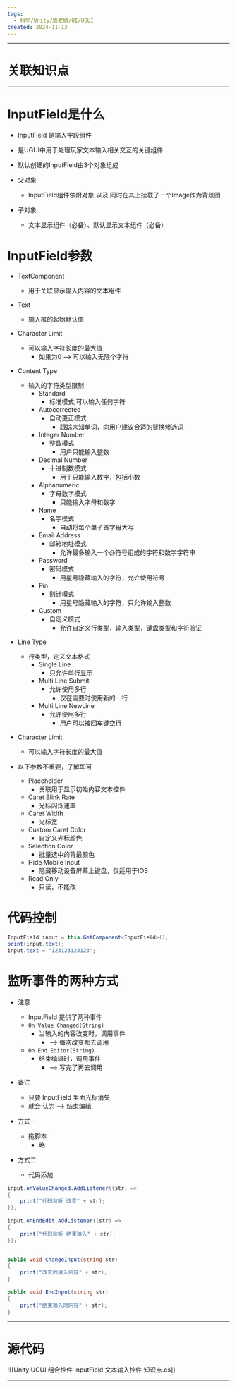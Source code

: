 ```yaml
---
tags:
  - 科学/Unity/唐老狮/UI/UGUI
created: 2024-11-13
---
```


---
# 关联知识点



---
# InputField是什么

- InputField 是输入字段组件  
- 是UGUI中用于处理玩家文本输入相关交互的关键组件 
  
- 默认创建的InputField由3个对象组成  
- 父对象
	- InputField组件依附对象 以及 同时在其上挂载了一个Image作为背景图  
- 子对象
	- 文本显示组件（必备）、默认显示文本组件（必备）
# InputField参数

- TextComponent
	- 用于关联显示输入内容的文本组件

- Text
	- 输入框的起始默认值

- Character Limit
	- 可以输入字符长度的最大值
		- 如果为0 ——> 可以输入无限个字符

- Content Type
	- 输入的字符类型限制
		- Standard
			- 标准模式;可以输入任何字符
		- Autocorrected
			- 自动更正模式
				- 跟踪未知单词，向用户建议合适的替换候选词
		- Integer Number
			- 整数模式
				- 用户只能输入整数
		- Decimal Number
			- 十进制数模式
				- 用于只能输入数字，包括小数
		- Alphanumeric
			- 字母数字模式
				- 只能输入字母和数字
		- Name
			- 名字模式
				- 自动将每个单子首字母大写
		- Email Address
			- 邮箱地址模式
				- 允许最多输入一个@符号组成的字符和数字字符串
		- Password
			- 密码模式
				- 用星号隐藏输入的字符，允许使用符号
		- Pin
			- 别针模式
				- 用星号隐藏输入的字符，只允许输入整数
		- Custom
			- 自定义模式
				- 允许自定义行类型，输入类型，键盘类型和字符验证

- Line Type
	- 行类型，定义文本格式
		- Single Line
			- 只允许单行显示
		- Multi Line Submit
			- 允许使用多行
				- 仅在需要时使用新的一行
		- Multi Line NewLine
			- 允许便用多行
				- 用户可以按回车键空行

- Character Limit
	- 可以输入字符长度的最大值

- 以下参数不重要，了解即可
	- Placeholder
		- 关联用于显示初始内容文本控件
	- Caret Blink Rate
		- 光标闪烁速率
	- Caret Width
		- 光标宽
	- Custom Caret Color
		- 自定义光标颜色
	- Selection Color
		- 批量选中的背最颜色
	- Hide Mobile Input
		- 隐藏移动设备屏幕上键盘，仅适用于IOS
	- Read Only
		- 只读，不能改

# 代码控制

```C#
InputField input = this.GetComponent<InputField>();  
print(input.text);  
input.text = "123123123123";
```
# 监听事件的两种方式

- 注意
	- InputField 提供了两种事件
	- `On Value Changed(String)`
		- 当输入的内容改变时，调用事件
			- ——> 每次改变都去调用
	- `On End Editor(String)`
		- 结束编辑时，调用事件
			- ——> 写完了再去调用
- 备注
	- 只要 InputField 里面光标消失
	- 就会 认为 ——> 结束编辑

- 方式一
	- 拖脚本
		- 略

- 方式二
	- 代码添加

```C#
input.onValueChanged.AddListener((str) =>  
{  
    print("代码监听 改变" + str);  
});  
  
input.onEndEdit.AddListener((str) =>  
{  
    print("代码监听 结束输入" + str);  
});


public void ChangeInput(string str)  
{  
    print("改变的输入内容" + str);  
}  
  
public void EndInput(string str)  
{  
    print("结束输入时内容" + str);  
}
```



---
# 源代码

![[Unity UGUI 组合控件 InputField 文本输入控件 知识点.cs]]

---
